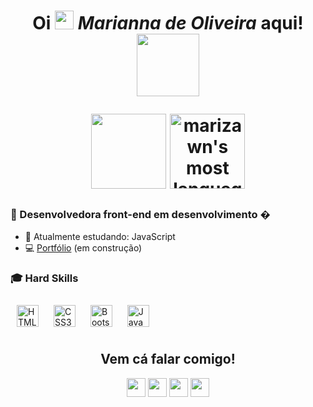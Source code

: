 
 <h1 align="center"> Oi <img src="https://raw.githubusercontent.com/kaueMarques/kaueMarques/master/hi.gif" width="30px"> <i>Marianna de Oliveira</i> aqui! <img align="center" src="https://github.com/marizawndev/marizawndev/blob/main/download20220204003016.png" width="100" height="100"> </p>


<img height="120em" src="https://github-readme-stats.vercel.app/api?username=marizawn&show_icons=true&theme=jolly&hide_border=true&include_all_commits=true&count_private=true"/>
<img height="120em" src="https://github-readme-stats.vercel.app/api/top-langs/?username=marizawndev&layout=compact&theme=jolly&hide_border=true" alt="marizawn's most languages"/>


### 🚧 Desenvolvedora front-end em desenvolvimento �
- 🌱 Atualmente estudando: JavaScript
- 💻 <a href="">Portfólio</a> (em construção)
    
### 🎓 Hard Skills
<div>  
<img style="margin: 10px" src="https://profilinator.rishav.dev/skills-assets/html5-original-wordmark.svg" alt="HTML5"  width="35" height="35" />  
<img style="margin: 10px" src="https://profilinator.rishav.dev/skills-assets/css3-original-wordmark.svg" alt="CSS3" width="35" height="35" />  
<img style="margin: 10px" src="https://profilinator.rishav.dev/skills-assets/bootstrap-plain.svg" alt="Bootstrap"  width="35" height="35" />  
<img style="margin: 10px" src="https://profilinator.rishav.dev/skills-assets/javascript-original.svg" alt="JavaScript"  width="35" height="35" />  
</div>
 
 
  <h2 align="center">Vem cá falar comigo!</h2> 
<p align="center">
 <a href="https://twitter.com/_marizawnn"><img src="https://img.shields.io/badge/twitter-%231DA1F2.svg?&style=for-the-badge&logo=twitter&logoColor=white" height=30></a> 
 <a href="https://www.linkedin.com/in/marianna-de-oliveira/"><img src="https://img.shields.io/badge/linkedin-%230077B5.svg?&style=for-the-badge&logo=linkedin&logoColor=white" height=30></a> 
 <a href="https://www.instagram.com/front.mari/"><img src="https://img.shields.io/badge/instagram-%23E4405F.svg?&style=for-the-badge&logo=instagram&logoColor=white" height=30></a> 
 <a href="mailto:marianna.oad@gmail.com"><img src="https://img.shields.io/badge/Gmail-D14836?style=for-the-badge&logo=gmail&logoColor=white" height=30></a> <!-- <a target="_blank" href="https://thomasgeorgethomas.ml/"> <img src="https://img.shields.io/badge/-WEB-FF4088?style=for-the-badge"></img></a> --> </p>
